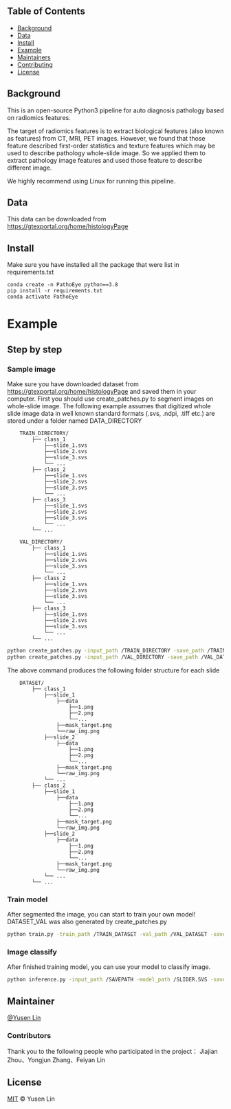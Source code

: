 
## Table of Contents

- [Background](#background)
- [Data](#Data)
- [Install](#Install)
- [Example](#example-readmes)
- [Maintainers](#maintainers)
- [Contributing](#contributing)
- [License](#license)

## Background
This is an open-source Python3 pipeline for auto diagnosis pathology based on radiomics features.

The target of radiomics features is to extract biological features (also known as features) from CT, MRI, PET images. However, we found that those feature described first-order statistics and texture features which may be used to describe pathology whole-slide image. So we applied them to extract pathology image features and used those feature to describe different image.

We highly recommend using Linux for running this pipeline.

## Data
This data can be downloaded from https://gtexportal.org/home/histologyPage

## Install
Make sure you have installed all the package that were list in requirements.txt
```
conda create -n PathoEye python==3.8
pip install -r requirements.txt
conda activate PathoEye
```

# Example

## Step by step

### Sample image
Make sure you have downloaded dataset from https://gtexportal.org/home/histologyPage and saved them in your computer.
First you should use create_patches.py to segment images on whole-slide image. 
The following example assumes that digitized whole slide image data in well known standard formats (.svs, .ndpi, .tiff etc.) are stored under a folder named DATA_DIRECTORY
```
    TRAIN_DIRECTORY/
        ├── class_1
            ├──slide_1.svs
            ├──slide_2.svs
            ├──slide_3.svs
            └── ...
        ├── class_2
            ├──slide_1.svs
            ├──slide_2.svs
            ├──slide_3.svs
            └── ...
        ├── class_3
            ├──slide_1.svs
            ├──slide_2.svs
            ├──slide_3.svs
            └── ...
        └── ...

    VAL_DIRECTORY/
        ├── class_1
            ├──slide_1.svs
            ├──slide_2.svs
            ├──slide_3.svs
            └── ...
        ├── class_2
            ├──slide_1.svs
            ├──slide_2.svs
            ├──slide_3.svs
            └── ...
        ├── class_3
            ├──slide_1.svs
            ├──slide_2.svs
            ├──slide_3.svs
            └── ...
        └── ...
```


```sh
python create_patches.py -input_path /TRAIN_DIRECTORY -save_path /TRAIN_DATASET -device cuda:0
python create_patches.py -input_path /VAL_DIRECTORY -save_path /VAL_DATASET -device cuda:0
```
The above command produces the following folder structure for each slide
```
    DATASET/
        ├── class_1
            ├──slide_1
                ├──data
                    ├──1.png
                    ├──2.png
                    └──...
                ├──mask_target.png
                └──raw_img.png
            ├──slide_2
                ├──data
                    ├──1.png
                    ├──2.png
                    └──...
                ├──mask_target.png
                └──raw_img.png
            └── ...
        ├── class_2
            ├──slide_1
                ├──data
                    ├──1.png
                    ├──2.png
                    └──...
                ├──mask_target.png
                └──raw_img.png
            ├──slide_2
                ├──data
                    ├──1.png
                    ├──2.png
                    └──...
                ├──mask_target.png
                └──raw_img.png
            └── ...
        └── ...
```

### Train model
After segmented the image, you can start to train your own model! DATASET_VAL was also generated by create_patches.py
```sh
python train.py -train_path /TRAIN_DATASET -val_path /VAL_DATASET -save_path ./SAVEPATH
```

### Image classify
After finished training model, you can use your model to classify image.
```sh
python inference.py -input_path /SAVEPATH -model_path /SLIDER.SVS -save_path ./RESULT
```


## Maintainer

[@Yusen Lin](https://github.com/lysovosyl)


### Contributors

Thank you to the following people who participated in the project：
Jiajian Zhou、Yongjun Zhang、Feiyan Lin

## License

[MIT](LICENSE) © Yusen Lin
